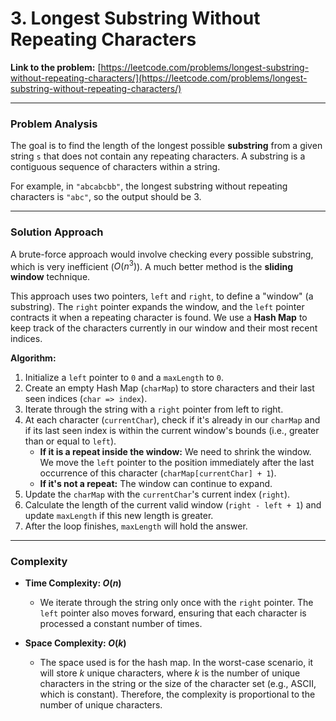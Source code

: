 # 3. Longest Substring Without Repeating Characters

**Link to the problem:** [https://leetcode.com/problems/longest-substring-without-repeating-characters/](https://leetcode.com/problems/longest-substring-without-repeating-characters/)

---

### **Problem Analysis**

The goal is to find the length of the longest possible **substring** from a given string `s` that does not contain any repeating characters. A substring is a contiguous sequence of characters within a string.

For example, in `"abcabcbb"`, the longest substring without repeating characters is `"abc"`, so the output should be 3.

---

### **Solution Approach**

A brute-force approach would involve checking every possible substring, which is very inefficient ($O(n^3)$). A much better method is the **sliding window** technique.

This approach uses two pointers, `left` and `right`, to define a "window" (a substring). The `right` pointer expands the window, and the `left` pointer contracts it when a repeating character is found. We use a **Hash Map** to keep track of the characters currently in our window and their most recent indices.

**Algorithm:**

1.  Initialize a `left` pointer to `0` and a `maxLength` to `0`.
2.  Create an empty Hash Map (`charMap`) to store characters and their last seen indices (`char => index`).
3.  Iterate through the string with a `right` pointer from left to right.
4.  At each character (`currentChar`), check if it's already in our `charMap` and if its last seen index is within the current window's bounds (i.e., greater than or equal to `left`).
    * **If it is a repeat inside the window:** We need to shrink the window. We move the `left` pointer to the position immediately after the last occurrence of this character (`charMap[currentChar] + 1`).
    * **If it's not a repeat:** The window can continue to expand.
5.  Update the `charMap` with the `currentChar`'s current index (`right`).
6.  Calculate the length of the current valid window (`right - left + 1`) and update `maxLength` if this new length is greater.
7.  After the loop finishes, `maxLength` will hold the answer.



---

### **Complexity**

* **Time Complexity: $O(n)$**
    * We iterate through the string only once with the `right` pointer. The `left` pointer also moves forward, ensuring that each character is processed a constant number of times.

* **Space Complexity: $O(k)$**
    * The space used is for the hash map. In the worst-case scenario, it will store $k$ unique characters, where $k$ is the number of unique characters in the string or the size of the character set (e.g., ASCII, which is constant). Therefore, the complexity is proportional to the number of unique characters.